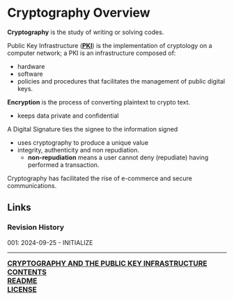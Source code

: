 # Cryptography Overview

**Cryptography** is the study of writing or solving codes.

Public Key Infrastructure (**[PKI](https://github.com/ryancranie/cybersecurity-osint/blob/main/Notes/Cryptography%20and%20the%20Public%20Key%20Infrastructure/Public%20Key%20Infrastructure%20(PKI).md)**) is the implementation of cryptology on a computer network; a PKI is an infrastructure composed of:
- hardware
- software
- policies and procedures
that facilitates the management of public digital keys.

**Encryption** is the process of converting plaintext to crypto text.
- keeps data private and confidential

A Digital Signature ties the signee to the information signed
- uses cryptography to produce a unique value
- integrity, authenticity and non repudiation.
	- **non-repudiation** means a user cannot deny (repudiate) having performed a transaction.

Cryptography has facilitated the rise of e-commerce and secure communications.
## Links
### Revision History
001: 2024-09-25 - INITIALIZE

---
<font size=3><b>[CRYPTOGRAPHY AND THE PUBLIC KEY INFRASTRUCTURE CONTENTS](https://github.com/ryancranie/cybersecurity-osint/blob/main/Contents/-%20Cryptography%20and%20the%20Public%20Key%20Infrastructure%20Contents.md)<br>
[README](https://github.com/ryancranie/cybersecurity-osint/blob/main/README.md)<br>
[LICENSE](https://github.com/ryancranie/cybersecurity-osint/blob/main/LICENSE)</b></font>